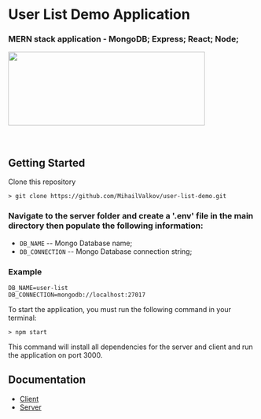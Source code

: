 # User List Demo Application

### MERN stack application - MongoDB; Express; React; Node;

<img src="https://miro.medium.com/proxy/0*hU4zJiyVwWcM0L-w.png" width="400px;" height="150px;">
</br>
</br>

</br>

## Getting Started

Clone this repository

```
> git clone https://github.com/MihailValkov/user-list-demo.git
```
### Navigate to the server folder and create a '.env' file in the main directory then populate the following information:

- `DB_NAME` -- Mongo Database name;
- `DB_CONNECTION` -- Mongo Database connection string;

### Example

```
DB_NAME=user-list
DB_CONNECTION=mongodb://localhost:27017
```

To start the application, you must run the following command in your terminal:

```
> npm start
```
This command will install all dependencies for the server and client and run the application on port 3000.


## Documentation
- [Client](https://github.com/MihailValkov/user-list-demo/blob/main/client/README.md)
- [Server](https://github.com/MihailValkov/user-list-demo/blob/main/server/README.md)
